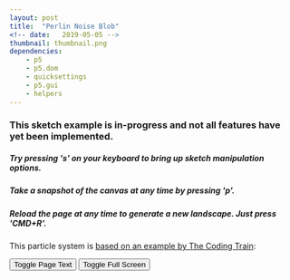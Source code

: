 ```yaml
---
layout: post
title:  "Perlin Noise Blob"
<!-- date:   2019-05-05 -->
thumbnail: thumbnail.png
dependencies:
    - p5
    - p5.dom
    - quicksettings
    - p5.gui
    - helpers
---
```


<div id="sketch-holder">
    <script type="text/javascript" src="sketch/sketch.js"></script>
</div>


<!-- Include markdown="1" to allow markdown conversion within a div element. -->
<div id="pageText" markdown="1" style="visibility:visible">

### This sketch example is in-progress and not all features have yet been implemented.

##### Try pressing ***'s'*** on your keyboard to bring up sketch manipulation options.

##### Take a snapshot of the canvas at any time by pressing ***'p'***.

##### Reload the page at any time to generate a new landscape. Just press 'CMD+R'.

This particle system is [based on an example by The Coding Train](https://www.youtube.com/watch?v=-6iIc6-Y-kk):
</div>

<button onclick="renderPageText();">Toggle Page Text</button>
<button id="fsbutton" onclick="toggleFullScreen();">Toggle Full Screen</button>
